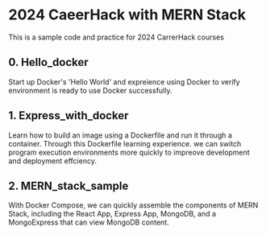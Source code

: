 #  2024 CaeerHack with MERN Stack
This is a sample code and practice for 2024 CarrerHack courses

## 0. Hello_docker

Start up Docker's 'Hello World' and expreience using Docker to verify environment is ready to use Docker successfully.

## 1. Express_with_docker

Learn how to build an image using a Dockerfile and run it through a container. Through this Dockerfile learning experience. we can switch program execution environments more quickly to impreove development and deployment effciency.

## 2. MERN_stack_sample

With Docker Compose, we can quickly assemble the components of MERN Stack, including the React App, Express App, MongoDB, and a MongoExpress that can view MongoDB content.
